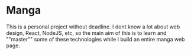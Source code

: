 # Manga

This is a personal project without deadline. I dont know a lot about web design, React, NodeJS, etc, so the main aim of this is to learn and ""master"" some of these technologies while I build an entire manga web page.
